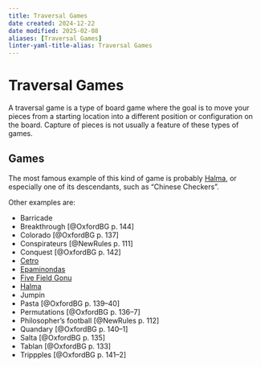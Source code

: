 ```yaml
---
title: Traversal Games
date created: 2024-12-22
date modified: 2025-02-08
aliases: [Traversal Games]
linter-yaml-title-alias: Traversal Games
---
```

# Traversal Games

A traversal game is a type of board game where the goal is to move your pieces
from a starting location into a different position or configuration on the
board. Capture of pieces is not usually a feature of these types of games.

## Games

The most famous example of this kind of game is probably [Halma](games/halma/halma.md), or
especially one of its descendants, such as “Chinese Checkers”.

Other examples are:
* Barricade
* Breakthrough [@OxfordBG p. 144]
* Colorado  [@OxfordBG p. 137]
* <span lang="fr">Conspirateurs</span>  [@NewRules p. 111]
* Conquest [@OxfordBG p. 142]
* [Cetro](games/cetro/cetro.md)
* [Epaminondas](games/epaminondas/epaminondas.md)
* [Five Field Gonu](games/five-field-gonu/five-field-gonu.md)
* [Halma](games/halma/halma.md)
* Jumpin
* Pasta  [@OxfordBG p. 139–40]
* Permutations  [@OxfordBG p. 136–7]
* Philosopher’s football [@NewRules p. 112]
* Quandary  [@OxfordBG p. 140–1]
* Salta [@OxfordBG p. 135]
* Tablan [@OxfordBG p. 133]
* Trippples [@OxfordBG p. 141–2]
